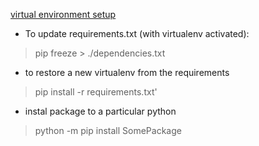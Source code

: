 [virtual environment setup](https://packaging.python.org/guides/installing-using-pip-and-virtualenv/)

* To update requirements.txt (with virtualenv activated):
> pip freeze > ./dependencies.txt

* to restore a new virtualenv from the requirements
> pip install -r requirements.txt'

* instal package to a particular python
> python -m pip install SomePackage
